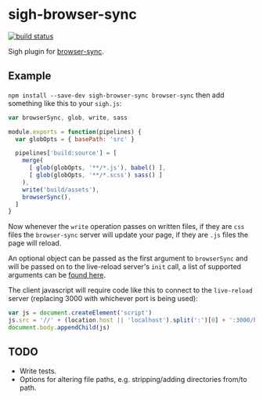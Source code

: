 # sigh-browser-sync

[![build status](https://circleci.com/gh/sighjs/sigh-browser-sync.png)](https://circleci.com/gh/sighjs/sigh-browser-sync)

Sigh plugin for [browser-sync](http://www.browsersync.io/).

## Example

`npm install --save-dev sigh-browser-sync browser-sync` then add something like this to your `sigh.js`:

```javascript
var browserSync, glob, write, sass

module.exports = function(pipelines) {
  var globOpts = { basePath: 'src' }

  pipelines['build:source'] = [
    merge(
      [ glob(globOpts, '**/*.js'), babel() ],
      [ glob(globOpts, '**/*.scss') sass() ]
    ),
    write('build/assets'),
    browserSync(),
  ]
}
```

Now whenever the `write` operation passes on written files, if they are `css` files the `browser-sync` server will update your page, if they are `.js` files the page will reload.

An optional object can be passed as the first argument to `browserSync` and will be passed on to the live-reload server's `init` call, a list of supported arguments can be [found here](http://www.browsersync.io/docs/options/).

The client javascript will require code like this to connect to the `live-reload` server (replacing 3000 with whichever port is being used):

```javascript
var js = document.createElement('script')
js.src = '//' + (location.host || 'localhost').split(':')[0] + ':3000/browser-sync/browser-sync-client.js'
document.body.appendChild(js)
```

## TODO
 * Write tests.
 * Options for altering file paths, e.g. stripping/adding directories from/to path.
